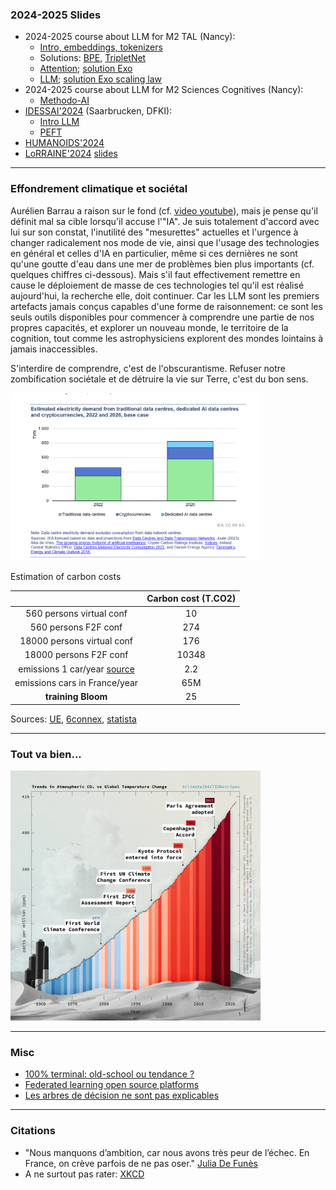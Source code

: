 
### 2024-2025 Slides

- 2024-2025 course about LLM for M2 TAL (Nancy):
    - [Intro, embeddings, tokenizers](https://olki.loria.fr/cerisara/lexres/2024intro.html)
    - Solutions: [BPE](https://olki.loria.fr/cerisara/lexres/bpe.py), [TripletNet](https://olki.loria.fr/cerisara/lexres/triplet.py)
    - [Attention](https://olki.loria.fr/cerisara/lexres/2024att.html); [solution Exo](https://olki.loria.fr/cerisara/lexres/selfatt.py)
    - [LLM](https://olki.loria.fr/cerisara/lexres/2024llm.html); [solution Exo scaling law](https://olki.loria.fr/cerisara/lexres/scale.py)
- 2024-2025 course about LLM for M2 Sciences Cognitives (Nancy):
    - [Methodo-AI](https://olki.loria.fr/cerisara/lexres/2024methodoIntro.html)
- [IDESSAI'2024](https://idessai.eu/) (Saarbrucken, DFKI):
    - [Intro LLM](https://olki.loria.fr/cerisara/talks/2024llmintro.html)
    - [PEFT](https://olki.loria.fr/cerisara/talks/2024peft.html)
- [HUMANOIDS'2024](https://olki.loria.fr/cerisara/talks/2024humanoids.html)
- [LoRRAINE'2024](https://cran-simul.github.io/workshop-lorainne-2024) [slides](https://olki.loria.fr/cerisara/talks/sparse24.html)

-------------

### Effondrement climatique et sociétal

Aurélien Barrau a raison sur le fond (cf. [video youtube](https://www.youtube.com/watch?v=XNtucQbEEls)),
mais je pense qu'il définit mal sa cible lorsqu'il accuse l'"IA".
Je suis totalement d'accord avec lui sur son constat, l'inutilité des "mesurettes" actuelles et l'urgence à changer
radicalement nos mode de vie, ainsi que l'usage des technologies en général et celles d'IA en particulier, même si
ces dernières ne sont qu'une goutte d'eau dans une mer de problèmes bien plus importants (cf. quelques chiffres ci-dessous).
Mais s'il faut effectivement remettre en cause le déploiement de masse de ces technologies tel qu'il est réalisé aujourd'hui, la recherche elle, doit continuer.
Car les LLM sont les premiers artefacts jamais conçus capables d'une forme de raisonnement:
ce sont les seuls outils disponibles pour commencer à comprendre une partie de nos propres capacités, et explorer un
nouveau monde, le territoire de la cognition, tout comme les astrophysiciens explorent des mondes lointains à jamais
inaccessibles.

S'interdire de comprendre, c'est de l'obscurantisme.
Refuser notre zombification sociétale et de détruire la vie sur Terre, c'est du bon sens.


<img src="img/elec.png" width="400"/>

Estimation of carbon costs 

|   | Carbon cost (T.CO2) |
|:-:|:-------------------:|
| 560 persons virtual conf | 10 |
| 560 persons F2F conf | 274 |
| 18000 persons virtual conf | 176 |
| 18000 persons F2F conf | 10348 |
| emissions 1 car/year [source](https://www.hellocarbo.com/blog/calculer/empreinte-carbone-voiture/) | 2.2 |
| emissions cars in France/year | 65M |
| **training Bloom** | 25 |

Sources: [UE](https://www.europarl.europa.eu/topics/fr/article/20190313STO31218/emissions-de-co2-des-voitures-faits-et-chiffres-infographie),
[6connex](https://www.6connex.com/sustainability/),
[statista](https://fr.statista.com/statistiques/1422808/emissions-voiture-essence-diesel-france/)

-------------

### Tout va bien...

<img src="img/co2.png" width="400"/>

-------------

### Misc

- [100% terminal: old-school ou tendance ?](nogui.html)
- [Federated learning open source platforms](fedDL.html)
- [Les arbres de décision ne sont pas explicables](xai.html)

-------------

### Citations

- "Nous manquons d’ambition, car nous avons très peur de l’échec. En France, on crève parfois de ne pas oser." [Julia De Funès](https://www.lecho.be/opinions/general/julia-de-funes-la-mecanique-metro-boulot-dodo-est-mise-a-mal-avec-le-teletravail-et-c-est-tant-mieux/10252395.html)
- A ne surtout pas rater: [XKCD](https://xkcd.com/)

